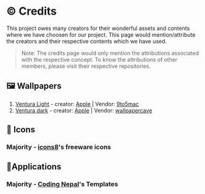 # ©️ Credits

This project owes many creators for their wonderful assets and contents where we have choosen for our project. This page would mention/attribute the creators and their respective contents which we have used.

> Note: The credits page would only mention the attributions associated with the respective concept. To know the attributions of other members, please visit their respective repositories.

## 🖼️ Wallpapers
1. [Ventura Light](https://9to5mac.com/wp-content/uploads/sites/6/2022/06/macOS-Ventura-wallpaper-1-1.jpg?quality=82&strip=all) - creator: [Apple](https://www.apple.com/) | Vendor: [9to5mac](https://9to5mac.com/)
2. [Ventura dark](https://wallpapercave.com/wp/wp11233324.jpg) - creator: [Apple](https://www.apple.com/) | Vendor: [wallpapercave](https://wallpapercave.com/)

## 🧿 Icons
### Majority - [icons8](https://icons8.com/)'s freeware icons

## 📱Applications
### Majority - [Coding Nepal](https://www.codingnepalweb.com/)'s Templates

